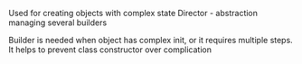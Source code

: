 Used for creating objects with complex state
Director - abstraction managing several builders

Builder is needed when object has complex init, or it requires multiple steps.
It helps to prevent class constructor over complication
